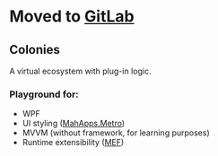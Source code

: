 # Moved to [GitLab](https://gitlab.com/Wacton/Colonies)

## Colonies
A virtual ecosystem with plug-in logic.

### Playground for:
- WPF
- UI styling ([MahApps.Metro](http://mahapps.com/))
- MVVM (without framework, for learning purposes)
- Runtime extensibility ([MEF](https://msdn.microsoft.com/en-us/library/dd460648%28v=vs.110%29.aspx))
